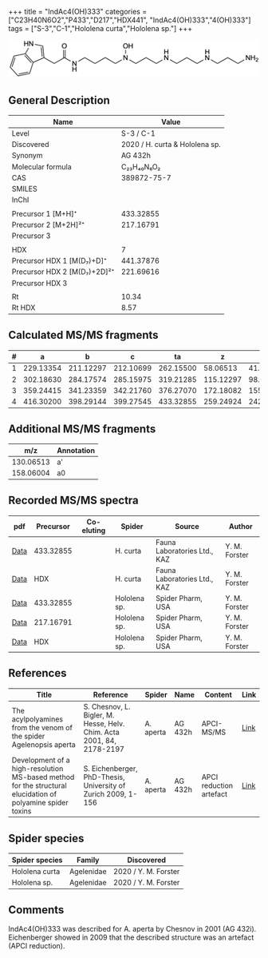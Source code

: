 +++
title = "IndAc4(OH)333"
categories = ["C23H40N6O2","P433","D217","HDX441",
"IndAc4(OH)333","4(OH)333"]
tags = ["S-3","C-1","Hololena curta","Hololena sp."]
+++

![](/img/IndAc4(OH)333.png)

## General Description

| Name                        | Value            |
|-----------------------------|------------------|
| Level                       | S-3 / C-1               |
| Discovered                  | 2020 / H. curta & Hololena sp. |
| Synonym                     | AG 432h          |
| Molecular formula           | C₂₃H₄₀N₆O₂       |
| CAS                         | 389872-75-7      |
| SMILES |   |
| InChI  |   |
|                             |                  |
| Precursor 1 [M+H]⁺          | 433.32855        |
| Precursor 2 [M+2H]²⁺        | 217.16791        |
| Precursor 3                 |                  |
|                             |                  |
| HDX                         | 7                |
| Precursor HDX 1 [M(D₇)+D]⁺   | 441.37876        |
| Precursor HDX 2 [M(D₇)+2D]²⁺ | 221.69616        |
| Precursor HDX 3             |                  |
|                             |                  |
| Rt                          | 10.34                 |
| Rt HDX                      | 8.57                 |

## Calculated MS/MS fragments

| # | a         | b         | c         | ta        | z         | y         | tz        |
|---|-----------|-----------|-----------|-----------|-----------|-----------|-----------|
| 1 | 229.13354 | 211.12297 | 212.10699 | 262.15500 | 58.06513 | 41.03858 | 75.09167 |
| 2 | 302.18630 | 284.17574 | 285.15975 | 319.21285 | 115.12297 | 98.09643 | 132.14952 |
| 3 | 359.24415 | 341.23359 | 342.21760 | 376.27070 | 172.18082 | 155.15428 | 205.20229 |
| 4 | 416.30200 | 398.29144 | 399.27545 | 433.32855 | 259.24924 | 242.22269 | 276.27579 |

## Additional MS/MS fragments

| m/z       | Annotation |
|-----------|------------|
| 130.06513 | a'         |
| 158.06004 | a0         |

## Recorded MS/MS spectra

| pdf | Precursor | Co-eluting | Spider | Source | Author |
|-----|-----------|------------|--------|--------|--------|
| [Data](/pdf/H-curta/433_IndAc4(OH)333_Hc.pdf) | 433.32855 |           | H. curta | Fauna Laboratories Ltd., KAZ | Y. M. Forster |
| [Data](/pdf/H-curta/433_IndAc4(OH)333_Hc_HDX.pdf) | HDX |           | H. curta | Fauna Laboratories Ltd., KAZ | Y. M. Forster |
| [Data](/pdf/Hololena-sp/433_IndAc4(OH)333_Ho-sp.pdf) | 433.32855 |           | Hololena sp. | Spider Pharm, USA | Y. M. Forster |
| [Data](/pdf/Hololena-sp/433_IndAc4(OH)333_Ho-sp_2.pdf) | 217.16791 |           | Hololena sp. | Spider Pharm, USA | Y. M. Forster |
| [Data](/pdf/Hololena-sp/433_IndAc4(OH)333_Ho-sp_HDX.pdf) | HDX |           | Hololena sp. | Spider Pharm, USA | Y. M. Forster |

## References

| Title                                                                                                      | Reference                                                             | Spider    | Name    | Content                 | Link                                                                                                                          |
|------------------------------------------------------------------------------------------------------------|-----------------------------------------------------------------------|-----------|---------|-------------------------|-------------------------------------------------------------------------------------------------------------------------------|
| The acylpolyamines from the venom of the spider Agelenopsis aperta                                         | S. Chesnov, L. Bigler, M. Hesse, Helv. Chim. Acta 2001, 84, 2178-2197 | A. aperta | AG 432h | APCI-MS/MS              | [Link](https://onlinelibrary.wiley.com/doi/abs/10.1002/1522-2675%2820010815%2984%3A8%3C2178%3A%3AAID-HLCA2178%3E3.0.CO%3B2-N) |
| Development of a high-resolution MS-based method for the structural elucidation of polyamine spider toxins | S. Eichenberger, PhD-Thesis, University of Zurich 2009, 1-156         | A. aperta | AG 432h | APCI reduction artefact | [Link](https://www.zora.uzh.ch/id/eprint/12787/1/Eichenberger.pdf)                                                            |

## Spider species

| Spider species | Family | Discovered |
|----------------|--------|------------|
| Hololena curta | Agelenidae | 2020 / Y. M. Forster |
| Hololena sp. | Agelenidae | 2020 / Y. M. Forster |

## Comments
IndAc4(OH)333 was described for A. aperta by Chesnov in 2001 (AG 432i). Eichenberger showed in 2009 that the described structure was an artefact (APCI reduction).